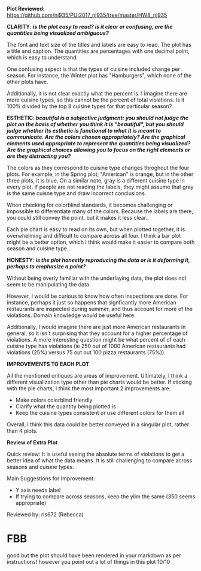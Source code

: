 **Plot Reviewed:** https://github.com/nj935/PUI2017_nj935/tree/master/HW8_nj935 


**CLARITY**: *****is the plot easy to read? is it clear or confusing, are the quantities being visualized ambiguous?*****

The font and text size of the titles and labels are easy to read. The plot has a title and caption. The quantities are percentages with one decimal point, which is easy to understand. 

One confusing aspect is that the types of cuisine included change per season. For instance, the Winter plot has "Hamburgers", 
which none of the other plots have. 

Additionally, it is not clear exactly what the percent is. I imagine there are more cuisine types, so this cannot be the percent of total violations. Is it 100% divided by the top 8 cuisine types for that particular season? 


**ESTHETIC**: *****beautiful is a subjective judgment: you should not judge the plot on the basis of whether you think it is 
"beautiful", but you should judge whether its esthetic is functional to what it is meant to communicate. Are the colors 
chosen appropriately? Are the graphical elements used appropriate to represent the quantities being visualized? 
Are the graphical choices allowing you to focus on the right elements or are they distracting you?*****

The colors as they correspond to cuisine type changes throghout the four plots. For example, in the Spring plot, 
"American" is orange, but in the other three plots, it is blue. On a similar note, gray is a different cuisine type in every plot. If people are not reading the labels, they might assume that gray is the same cuisne type and draw incorrect conclusions. 

When checking for colorblind standards, it becomes challenging or impossible to differentiate many of the colors. Because the labels are there, you could still convey the point, but it makes it less clear.. 

Each pie chart is easy to read on its own, but when plotted together, it is overwhelming and difficult to compare across all 
four. I think a bar plot might be a better option, which I think would make it easier to compare both season and cuisine type.


**HONESTY**: *****is the plot honestly reproducing the data or is it deforming it, perhaps to emphasize a point?*****

Without being overly familiar with the underlaying data, the plot does not seem to be manipulating the data. 

However, I would be curious to know how often inspections are done. For instance, perhaps it just so happens that signficantly more American restaurants are inspected during summer, and thus account for more of the violations. Domain knowledge would be useful here. 

Additionally, I would imagine there are just more American restaurants in general, so it isn't surprising that they account for a higher percentage of violations. A more interesting question might be what percent of of each cuisine type has violations (ie 250 out of 1000 American restaurants had violations (25%) versus 75 out out 100 pizza restaurants (75%)). 

**IMPROVEMENTS TO EACH PLOT**

All the mentioned critiques are areas of improvement. Ultimately, I think a different visualization type other than pie charts would be better. If sticking with the pie charts, I think the most important 2 improvements are: 

- Make colors colorblind friendly 
- Clarify what the quantity being plotted is
- Keep the cuisine types consistent or use different colors for them all 

Overall, I think this data could be better conveyed in a singular plot, rather than 4 plots. 



**Review of Extra Plot** 

Quick review: It is useful seeing the absolute terms of violations to get a better idea of what the data means. It is still challenging to compare across seasons and cuisine types. 

Main Suggestions for Improvement: 
- Y axis needs label
- If trying to compare across seasons, keep the ylim the same (350 seems appropriate)



Reviewed by: rls672 (Rebecca) 

# FBB 
good but the plot should have been rendered in your markdown as per instructions!
however you point out a lot of things in this plot
10/10
